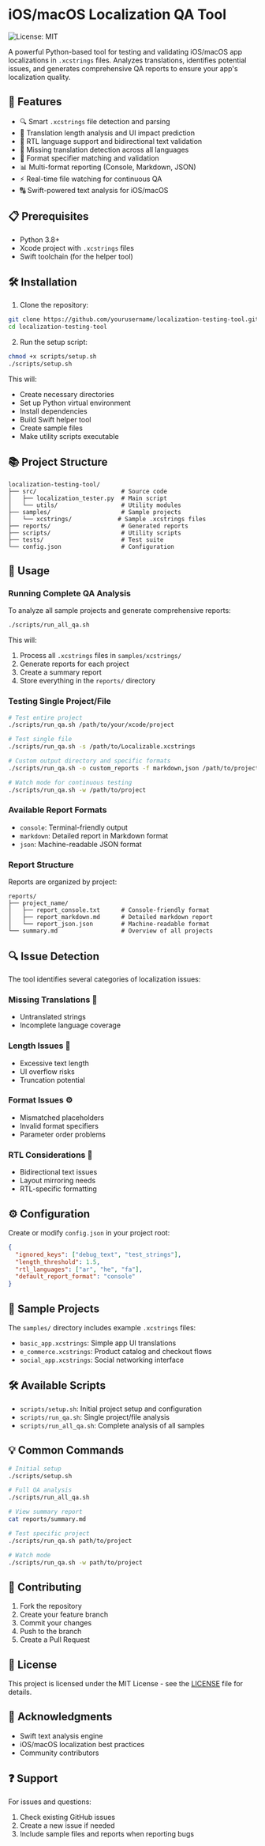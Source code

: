 # iOS/macOS Localization QA Tool
![License: MIT](https://img.shields.io/badge/License-MIT-blue.svg)

A powerful Python-based tool for testing and validating iOS/macOS app localizations in `.xcstrings` files. Analyzes translations, identifies potential issues, and generates comprehensive QA reports to ensure your app's localization quality.

## 🚀 Features

- 🔍 Smart `.xcstrings` file detection and parsing
- 📏 Translation length analysis and UI impact prediction
- 🔄 RTL language support and bidirectional text validation
- 🚨 Missing translation detection across all languages
- 🎯 Format specifier matching and validation
- 📊 Multi-format reporting (Console, Markdown, JSON)
- ⚡️ Real-time file watching for continuous QA
- 🔠 Swift-powered text analysis for iOS/macOS

## 📋 Prerequisites

- Python 3.8+
- Xcode project with `.xcstrings` files
- Swift toolchain (for the helper tool)

## 🛠 Installation

1. Clone the repository:
```bash
git clone https://github.com/yourusername/localization-testing-tool.git
cd localization-testing-tool
```

2. Run the setup script:
```bash
chmod +x scripts/setup.sh
./scripts/setup.sh
```

This will:
- Create necessary directories
- Set up Python virtual environment
- Install dependencies
- Build Swift helper tool
- Create sample files
- Make utility scripts executable

## 📚 Project Structure

```
localization-testing-tool/
├── src/                        # Source code
│   ├── localization_tester.py  # Main script
│   └── utils/                  # Utility modules
├── samples/                    # Sample projects
│   └── xcstrings/             # Sample .xcstrings files
├── reports/                    # Generated reports
├── scripts/                    # Utility scripts
├── tests/                      # Test suite
└── config.json                 # Configuration
```

## 🎯 Usage

### Running Complete QA Analysis

To analyze all sample projects and generate comprehensive reports:

```bash
./scripts/run_all_qa.sh
```

This will:
1. Process all `.xcstrings` files in `samples/xcstrings/`
2. Generate reports for each project
3. Create a summary report
4. Store everything in the `reports/` directory

### Testing Single Project/File

```bash
# Test entire project
./scripts/run_qa.sh /path/to/your/xcode/project

# Test single file
./scripts/run_qa.sh -s /path/to/Localizable.xcstrings

# Custom output directory and specific formats
./scripts/run_qa.sh -o custom_reports -f markdown,json /path/to/project

# Watch mode for continuous testing
./scripts/run_qa.sh -w /path/to/project
```

### Available Report Formats

- `console`: Terminal-friendly output
- `markdown`: Detailed report in Markdown format
- `json`: Machine-readable JSON format

### Report Structure

Reports are organized by project:
```
reports/
├── project_name/
│   ├── report_console.txt      # Console-friendly format
│   ├── report_markdown.md      # Detailed markdown report
│   └── report_json.json        # Machine-readable format
└── summary.md                  # Overview of all projects
```

## 🔍 Issue Detection

The tool identifies several categories of localization issues:

### Missing Translations 🚫
- Untranslated strings
- Incomplete language coverage

### Length Issues 📏
- Excessive text length
- UI overflow risks
- Truncation potential

### Format Issues ⚙️
- Mismatched placeholders
- Invalid format specifiers
- Parameter order problems

### RTL Considerations 🔄
- Bidirectional text issues
- Layout mirroring needs
- RTL-specific formatting

## ⚙️ Configuration

Create or modify `config.json` in your project root:

```json
{
  "ignored_keys": ["debug_text", "test_strings"],
  "length_threshold": 1.5,
  "rtl_languages": ["ar", "he", "fa"],
  "default_report_format": "console"
}
```

## 🔄 Sample Projects

The `samples/` directory includes example `.xcstrings` files:

- `basic_app.xcstrings`: Simple app UI translations
- `e_commerce.xcstrings`: Product catalog and checkout flows
- `social_app.xcstrings`: Social networking interface

## 🛠 Available Scripts

- `scripts/setup.sh`: Initial project setup and configuration
- `scripts/run_qa.sh`: Single project/file analysis
- `scripts/run_all_qa.sh`: Complete analysis of all samples

## 💡 Common Commands

```bash
# Initial setup
./scripts/setup.sh

# Full QA analysis
./scripts/run_all_qa.sh

# View summary report
cat reports/summary.md

# Test specific project
./scripts/run_qa.sh path/to/project

# Watch mode
./scripts/run_qa.sh -w path/to/project
```

## 🤝 Contributing

1. Fork the repository
2. Create your feature branch
3. Commit your changes
4. Push to the branch
5. Create a Pull Request

## 📝 License

This project is licensed under the MIT License - see the [LICENSE](LICENSE) file for details.

## 🙏 Acknowledgments

- Swift text analysis engine
- iOS/macOS localization best practices
- Community contributors

## ❓ Support

For issues and questions:
1. Check existing GitHub issues
2. Create a new issue if needed
3. Include sample files and reports when reporting bugs
